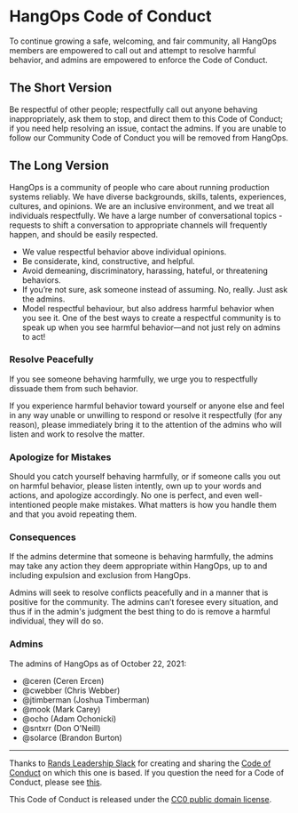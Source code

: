# HangOps Code of Conduct

To continue growing a safe, welcoming, and fair community, all HangOps members are empowered to call out and attempt to resolve harmful behavior, and admins are empowered to enforce the Code of Conduct.

## The Short Version

Be respectful of other people; respectfully call out anyone behaving inappropriately, ask them to stop, and direct them to this Code of Conduct; if you need help resolving an issue, contact the admins. If you are unable to follow our Community Code of Conduct you will be removed from HangOps.

## The Long Version

HangOps is a community of people who care about running production systems reliably. We have diverse backgrounds, skills, talents, experiences, cultures, and opinions. We are an inclusive environment, and we treat all individuals respectfully. We have a large number of conversational topics - requests to shift a conversation to appropriate channels will frequently happen, and should be easily respected.

* We value respectful behavior above individual opinions.
* Be considerate, kind, constructive, and helpful.
* Avoid demeaning, discriminatory, harassing, hateful, or threatening behaviors.
* If you’re not sure, ask someone instead of assuming. No, really. Just ask the admins.
* Model respectful behaviour, but also address harmful behavior when you see it. One of the best ways to create a respectful community is to speak up when you see harmful behavior—and not just rely on admins to act!

### Resolve Peacefully

If you see someone behaving harmfully, we urge you to respectfully dissuade them from such behavior.

If you experience harmful behavior toward yourself or anyone else and feel in any way unable or unwilling to respond or resolve it respectfully (for any reason), please immediately bring it to the attention of the admins who will listen and work to resolve the matter.

### Apologize for Mistakes

Should you catch yourself behaving harmfully, or if someone calls you out on harmful behavior, please listen intently, own up to your words and actions, and apologize accordingly. No one is perfect, and even well-intentioned people make mistakes. What matters is how you handle them and that you avoid repeating them.

### Consequences

If the admins determine that someone is behaving harmfully, the admins may take any action they deem appropriate within HangOps, up to and including expulsion and exclusion from HangOps.

Admins will seek to resolve conflicts peacefully and in a manner that is positive for the community. The admins can’t foresee every situation, and thus if in the admin's judgment the best thing to do is remove a harmful individual, they will do so.

### Admins

The admins of HangOps as of October 22, 2021:

* @ceren (Ceren Ercen)
* @cwebber (Chris Webber)
* @jtimberman (Joshua Timberman)
* @mook (Mark Carey)
* @ocho (Adam Ochonicki)
* @sntxrr (Don O'Neill)
* @solarce (Brandon Burton)

---

Thanks to [Rands Leadership Slack](http://randsinrepose.com/welcome-to-rands-leadership-slack/) for creating and sharing the [Code of Conduct](https://github.com/randsleadershipslack/documents-and-resources/blob/master/code-of-conduct.md) on which this one is based. If you question the need for a Code of Conduct, please see [this](http://indiewebcamp.com/code-of-conduct-why).

This Code of Conduct is released under the [CC0 public domain license](https://creativecommons.org/publicdomain/zero/1.0/).
